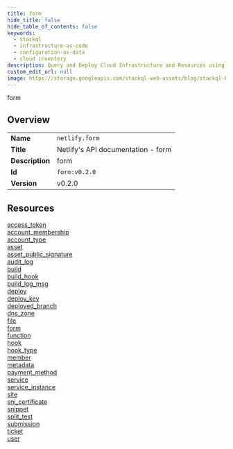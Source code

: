 ```yaml
---
title: form
hide_title: false
hide_table_of_contents: false
keywords:
  - stackql
  - infrastructure-as-code
  - configuration-as-data
  - cloud inventory
description: Query and Deploy Cloud Infrastructure and Resources using SQL
custom_edit_url: null
image: https://storage.googleapis.com/stackql-web-assets/blog/stackql-blog-post-featured-image.png
---
```

form  
    

## Overview
<table><tbody>
<tr><td><b>Name</b></td><td><code>netlify.form</code></td></tr>
<tr><td><b>Title</b></td><td>Netlify's API documentation - form</td></tr>
<tr><td><b>Description</b></td><td>form</td></tr>
<tr><td><b>Id</b></td><td><code>form:v0.2.0</code></td></tr>
<tr><td><b>Version</b></td><td>v0.2.0</td></tr>
</tbody></table>

## Resources
<div class="row">
<div class="providerDocColumn">
<a href="/docs/providers/netlify/form/access_token">access_token</a><br />
<a href="/docs/providers/netlify/form/account_membership">account_membership</a><br />
<a href="/docs/providers/netlify/form/account_type">account_type</a><br />
<a href="/docs/providers/netlify/form/asset">asset</a><br />
<a href="/docs/providers/netlify/form/asset_public_signature">asset_public_signature</a><br />
<a href="/docs/providers/netlify/form/audit_log">audit_log</a><br />
<a href="/docs/providers/netlify/form/build">build</a><br />
<a href="/docs/providers/netlify/form/build_hook">build_hook</a><br />
<a href="/docs/providers/netlify/form/build_log_msg">build_log_msg</a><br />
<a href="/docs/providers/netlify/form/deploy">deploy</a><br />
<a href="/docs/providers/netlify/form/deploy_key">deploy_key</a><br />
<a href="/docs/providers/netlify/form/deployed_branch">deployed_branch</a><br />
<a href="/docs/providers/netlify/form/dns_zone">dns_zone</a><br />
<a href="/docs/providers/netlify/form/file">file</a><br />
<a href="/docs/providers/netlify/form/form">form</a><br />
</div>
<div class="providerDocColumn">
<a href="/docs/providers/netlify/form/function">function</a><br />
<a href="/docs/providers/netlify/form/hook">hook</a><br />
<a href="/docs/providers/netlify/form/hook_type">hook_type</a><br />
<a href="/docs/providers/netlify/form/member">member</a><br />
<a href="/docs/providers/netlify/form/metadata">metadata</a><br />
<a href="/docs/providers/netlify/form/payment_method">payment_method</a><br />
<a href="/docs/providers/netlify/form/service">service</a><br />
<a href="/docs/providers/netlify/form/service_instance">service_instance</a><br />
<a href="/docs/providers/netlify/form/site">site</a><br />
<a href="/docs/providers/netlify/form/sni_certificate">sni_certificate</a><br />
<a href="/docs/providers/netlify/form/snippet">snippet</a><br />
<a href="/docs/providers/netlify/form/split_test">split_test</a><br />
<a href="/docs/providers/netlify/form/submission">submission</a><br />
<a href="/docs/providers/netlify/form/ticket">ticket</a><br />
<a href="/docs/providers/netlify/form/user">user</a><br />
</div>
</div>
